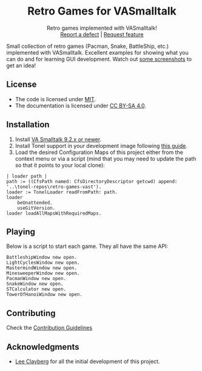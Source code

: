 <p align="center">
<!---<img src="assets/logos/128x128.png">-->
 <h1 align="center">Retro Games for VASmalltalk</h1>
  <p align="center">
    Retro games implemented with VASmalltalk!
    <!---
    <br>
    <a href="docs/"><strong>Explore the docs »</strong></a>
    <br>
    -->
    <br>
    <a href="https://github.com/vast-community-hub/retro-games-vast/issues/new?labels=Type%3A+Defect">Report a defect</a>
    |
    <a href="https://github.com/vast-community-hub/retro-games-vast/issues/new?labels=Type%3A+Feature">Request feature</a>
  </p>
</p>


Small collection of retro games (Pacman, Snake, BattleShip, etc.) implemented with VASmalltalk. Excellent examples for showing what you can do and for learning GUI development. Watch out [some screenshots](assets/screenshots/) to get an idea!

## License
- The code is licensed under [MIT](LICENSE).
- The documentation is licensed under [CC BY-SA 4.0](http://creativecommons.org/licenses/by-sa/4.0/).


## Installation

1. Install [VA Smalltalk 9.2.x or newer](https://www.instantiations.com/products/vasmalltalk/download.html).
2. Install Tonel support in your development image following [this guide](https://github.com/vasmalltalk/tonel-vast#installation).
3. Load the desired Configuration Maps of this project either from the context menu or via a script (mind that you may need to update the path so that it points to your local clone):
```smalltalk
| loader path |
path := ((CfsPath named: CfsDirectoryDescriptor getcwd) append: '..\tonel-repos\retro-games-vast').
loader := TonelLoader readFromPath: path.
loader
	beUnattended.
	useGitVersion.
loader loadAllMapsWithRequiredMaps.
```

## Playing

Below is a script to start each game. They all have the same API:

```smalltalk
BattleshipWindow new open.
LightCyclesWindow new open.
MastermindWindow new open.
MinesweeperWindow new open.
PacmanWindow new open.
SnakeWindow new open.
STCalculator new open.
TowerOfHanoiWindow new open.
```

## Contributing

Check the [Contribution Guidelines](CONTRIBUTING.md)


## Acknowledgments

- [Lee Clayberg](https://github.com/LeeClayberg) for all the initial development of this project.
